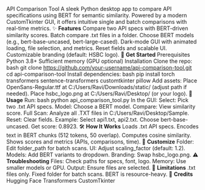 API Comparison Tool
A sleek Python desktop app to compare API specifications using BERT for semantic similarity. Powered by a modern CustomTkinter GUI, it offers intuitive single and batch comparisons with real-time metrics.
✨ **Features**
  Compare two API specs with BERT-driven similarity scores.
  Batch compare .txt files in a folder.
  Choose BERT models (e.g., bert-base-uncased, bert-large-cased).
  Dark-mode GUI with animated loading, file selection, and metrics.
  Reset fields and scalable UI.
  Customizable branding (default: HSBC logo).
🚀 **Get Started**
  Prerequisites
  Python 3.8+
  Sufficient memory (GPU optional)
  Installation
  Clone the repo:
  bash
  git clone https://github.com/your-username/api-comparison-tool.git
  cd api-comparison-tool
  Install dependencies:
  bash
  pip install torch transformers sentence-transformers customtkinter pillow
  Add assets:
  Place OpenSans-Regular.ttf at C:/Users/Ravi/Downloads/static/ (adjust path if needed).
  Place hsbc_logo.png at C:/Users/Ravi/Desktop/ (or your logo).
🎯 **Usage**
  Run:
  bash
  python api_comparison_tool.py
  In the GUI:
  Select: Pick two .txt API specs.
  Model: Choose a BERT model.
  Compare: View similarity score.
  Full Scan: Analyze all .TXT files in C:/Users/Ravi/Desktop/Sample.
  Reset: Clear fields.
  Example:
  Select api1.txt, api2.txt.
  Choose bert-base-uncased.
  Get score: 0.8923.
🛠️ **How It Works**
  Loads .txt API specs.
  Encodes text in BERT chunks (512 tokens, 50 overlap).
  Computes cosine similarity.
  Shows scores and metrics (APIs, comparisons, time).
🔧 **Customize**
  Folder: Edit folder_path for batch scans.
  UI: Adjust scaling_factor (default: 1.2).
  Models: Add BERT variants to dropdown.
  Branding: Swap hsbc_logo.png.
⚠️ **Troubleshooting**
  Files: Check paths for specs, font, logo.
  Memory: Use smaller models or GPU.
  Output: Ensure files are selected.
📌 **Limitations**
  .txt files only.
  Fixed folder for batch scans.
  BERT is resource-heavy.
🌟 **Credits**
  Hugging Face Transformers
  CustomTkinter
